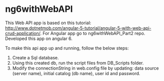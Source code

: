 # ng6withWebAPI
This Web API app is based on this tutorial: http://www.dotnetmob.com/angular-5-tutorial/angular-5-with-web-api-crud-application/. For Angular app go to ng6withWebAPI_Part2 repo. Developed this app on angular 6.

To make this api app up and running, follow the below steps:
1. Create a Sql database.
2. Using this created db, run the script files from DB_Scripts folder.
3. Modify the connectionString in web.config file by updating: data source (server name), initial catalog (db name), user id and password.

